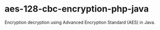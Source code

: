 # aes-128-cbc-encryption-php-java
Encryption decryption using Advanced Encryption Standard (AES) in Java.
